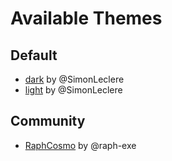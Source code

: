# Available Themes

## Default
- [dark](/themes/dark/readme.md) by @SimonLeclere
- [light](/themes/light/readme.md) by @SimonLeclere

## Community
- [RaphCosmo](/themes/RaphCosmo/readme.md) by @raph-exe